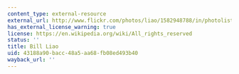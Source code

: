 ```yaml
---
content_type: external-resource
external_url: http://www.flickr.com/photos/liao/1582948788/in/photolist-DVxZXF-DVxW9Z-EGsEJ9-3pT2wu-3pMYC2
has_external_license_warning: true
license: https://en.wikipedia.org/wiki/All_rights_reserved
status: ''
title: Bill Liao
uid: 43188a90-bacc-48a5-aa68-fb08ed493b40
wayback_url: ''
---
```

